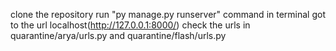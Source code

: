 clone the repository
run "py manage.py runserver" command in terminal
got to the url localhost(http://127.0.0.1:8000/)
check the urls in quarantine/arya/urls.py and quarantine/flash/urls.py